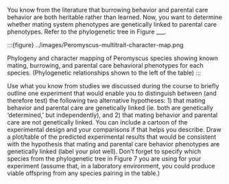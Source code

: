 

You know from the literature that burrowing behavior and parental care behavior are both heritable rather than learned. Now, you want to determine whether mating system phenotypes are genetically linked to parental care phenotypes. Refer to the phylogenetic tree in Figure \___. 

:::{figure} ../images/Peromyscus-multitrait-character-map.png

Phylogeny and character mapping of Peromyscus species showing known mating, burrowing, and parental care behavioral phenotypes for each species. (Phylogenetic relationships shown to the left of the table)
:::

Use what you know from studies we discussed during the course to briefly outline one experiment that would enable you to distinguish between (and therefore test) the following two alternative hypotheses: 1) that mating behavior and parental care are genetically linked (ie. both are genetically ‘determined,’ but independently), and 2) that mating behavior and parental care are not genetically linked. You can include a cartoon of the experimental design and your comparisons if that helps you describe. Draw a plot/table of the predicted experimental results that would be consistent with the hypothesis that mating and parental care behavior phenotypes are genetically linked (label your plot well). Don’t forget to specify which species from the phylogenetic tree in Figure 7 you are using for your experiment (assume that, in a laboratory environment, you could produce viable offspring from any species pairing in the table.)